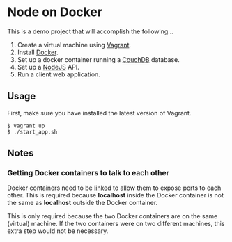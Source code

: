 # Node on Docker

This is a demo project that will accomplish the following...

1.  Create a virtual machine using [Vagrant](https://www.vagrantup.com/).
2.  Install [Docker](https://www.docker.com/).
3.  Set up a docker container running a [CouchDB](http://couchdb.apache.org/) database.
4.  Set up a [NodeJS](https://nodejs.org/) API.
5.  Run a client web application.
    
## Usage

First, make sure you have installed the latest version of Vagrant.

```
$ vagrant up
$ ./start_app.sh
```

## Notes

### Getting Docker containers to talk to each other

Docker containers need to be [linked](https://docs.docker.com/userguide/dockerlinks/) to allow them to expose ports to
each other. This is required because **localhost** inside the Docker container is not the same as **localhost** outside
the Docker container.

This is only required because the two Docker containers are on the same (virtual) machine. If the two containers were on
two different machines, this extra step would not be necessary.
